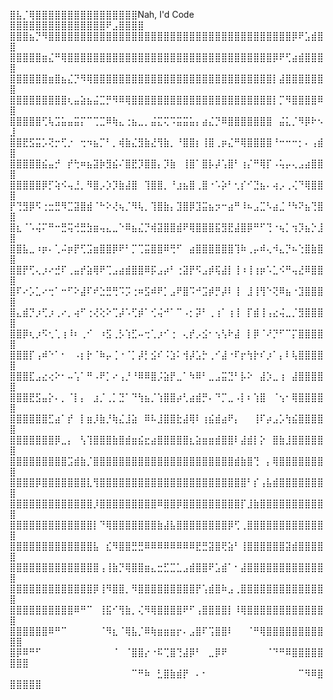⣿⣧⡈⢿⣿⣿⣿⣿⣿⣿⣿⣿⣿⣿⣿⣿⣿⣿⣿⣿Nah, I'd Code ⣿⣿⣿⣿⣿⣿⣿⣿⣿⣿⣿⣿⣿⣿⣿⠟⣠⣿⣿⣿⣿
⣿⣿⣿⣦⡙⠻⣿⣿⣿⣿⣿⣿⣿⣿⣿⣿⣿⣿⣿⣿⣿⣿⣿⣿⣿⣿⣿⣿⣿⣿⣿⣿⣿⣿⣿⣿⣿⣿⣿⣿⣿⣿⣿⣿⡿⠟⣡⣾⣿⣿
⣿⣿⣿⣿⣿⣶⣌⠛⢿⣿⣿⣿⣿⣿⣿⣿⣿⣿⣿⣿⣿⣿⣿⣿⣿⣿⣿⣿⣿⣿⣿⣿⣿⣿⣿⣿⣿⣿⣿⣿⣿⡿⠟⢋⣴⣾⣿⣿⣿⣿
⣿⣿⣿⣿⣿⣿⣶⣿⣦⣌⡙⠻⢿⣿⣿⣿⣿⣿⣿⣿⣿⣿⣿⣿⣿⣿⣿⣿⣿⣿⣿⣿⣿⣿⣿⣿⣿⣿⣿⣿⣿⡇⣼⣿⣿⣿⣿⣿⣿⣿
⣿⣿⣿⣿⣿⣿⣿⣿⣿⢆⣤⣵⣦⣬⣉⡛⠻⠿⢿⣿⣿⣿⣿⣿⣿⣿⣿⣿⣿⣿⣿⣿⣿⣿⣿⣿⣿⣿⣿⣿⣿⡇⡉⠻⣿⣿⣿⣿⠿⣿
⣿⣿⣿⣿⣿⢋⢧⣩⣥⣤⣭⡍⠉⢉⣉⠿⢷⣄⢐⣦⣀⡀⣬⣍⢍⠩⣭⣭⣥⡄⣴⣌⡙⠿⣿⣿⣿⣿⣿⣿⣿⠀⣬⣅⡈⠻⡿⠗⠢⣸
⣿⣿⣟⣫⣭⡡⢝⡒⢋⡐⠀⢒⠲⣦⡉⠃⡀⢾⣷⣌⣻⣷⣜⢻⣷⡀⠘⣿⣿⡆⢸⣿⢀⡶⣌⠛⢿⣿⣿⣿⣿⠘⠒⠒⠒⡂⠄⢠⣾⣿
⣿⣿⣿⣿⣿⣮⣤⡚⠀⡞⢓⠶⣦⣽⡷⣻⣮⠌⣿⣟⡹⣿⣿⡄⡹⣷⠀⢸⣿⠁⣿⡧⡼⢡⣿⠃⢰⡌⠛⢿⡏⠠⢥⡤⢄⣠⣴⣿⣿⣿
⣿⣿⣿⣿⣿⡿⡋⢵⠪⢤⣘⡀⠻⣿⡠⡱⡹⣷⣼⣿⠀⢹⣿⣿⡀⠘⣰⣦⣿⢀⣿⠐⠡⡵⠃⢂⡎⠊⣙⣦⠄⢴⡠⢀⢌⠙⢿⣿⣿⣿
⡟⢙⣻⡿⠫⢐⣒⣛⠻⣉⣽⣿⣾⠈⠓⠕⢜⢦⡈⠻⢧⡀⢹⣿⣷⡄⣹⣿⡿⣹⣭⣦⡲⠒⣴⠛⠸⠦⣠⣉⠣⣴⣈⠘⠳⠝⣦⢙⣿⣿
⣿⣆⠈⠡⢬⠍⠛⠒⣛⢭⢚⣛⣳⣶⢤⣄⣀⠑⠿⣦⣌⡙⢾⣽⣿⣿⣾⠟⢿⣿⣿⣿⣯⣻⣟⣼⣿⡿⠛⠋⢙⠐⢦⡁⢲⡹⣦⡑⣸⣿
⣿⣿⣧⣀⠰⡶⠄⢁⠬⡶⡟⢋⣩⣶⣿⣿⡿⠟⠃⡉⢉⣭⣿⣿⠿⢛⠋⠀⣴⣿⣿⣿⣿⣿⣿⢹⠷⢀⡤⠾⢄⠺⣄⡙⠦⢑⣿⣷⣿⣿
⣿⣿⡟⢋⢄⡰⠔⣚⠏⢀⣤⡞⣵⢿⠟⢉⣠⣴⣾⣿⣿⠿⡯⣠⡴⠃⢐⣽⡟⠫⣠⡾⢯⣼⡇⢸⠰⢸⢰⡶⠡⣁⠪⠛⢤⣜⠿⣿⣿⣿
⣿⠏⠔⡡⣁⠔⢒⠁⠒⠋⠕⣼⠏⠞⣑⣛⢛⠩⡩⢐⠶⣫⠾⠟⡁⣠⠟⣿⠩⠚⣩⡾⡛⡼⠇⢸⠀⣸⢸⢻⠑⢝⠿⣦⠐⣹⣿⣿⣿⣿
⣿⣄⣾⡙⡰⢋⡰⢀⠔⡀⢴⠋⢐⢜⢕⠕⢉⡼⠡⢋⡾⠁⢊⢬⠚⠁⠉⠠⡂⡽⠃⢀⢰⠁⢰⢸⠀⡏⣾⢸⢠⣔⢬⣀⡈⣻⣿⣿⣿⣿
⣿⣿⡿⢆⡰⠫⢂⢁⢰⠸⠆⢀⠊⠀⠰⣫⢀⡣⢱⣋⠤⢒⢁⡰⠊⢐⠀⢄⡞⡠⣪⠂⢢⢣⠗⣼⠀⡇⡿⠈⠜⡙⠋⠉⡍⣿⣿⣿⣿⣿
⣿⣿⣿⡏⢠⠾⠑⠁⠂⠀⠠⡆⡗⠈⠷⡤⢈⠐⠈⡁⡼⡃⣪⠎⠨⣱⠅⢺⡼⣡⡓⢀⠊⣼⠐⠏⡖⢳⡗⠎⡰⠁⡄⠇⢧⣿⣿⣿⣿⣿
⣿⣿⣿⣏⣠⣔⢔⠕⠂⠤⢡⠁⠛⠠⠟⡁⠔⢠⡘⠘⠿⠿⣿⡨⣵⡟⣀⠁⠳⠿⠃⣀⣠⣭⣙⠃⡧⠕⠀⣼⡱⣀⢰⠀⣼⣿⣿⣿⣿⣿
⣿⣿⣿⣟⣫⣤⡕⠄⡀⠈⡇⡄⠀⣰⡈⢀⡁⣙⠁⠙⢳⣦⡈⢱⣿⣿⡴⢃⣴⣾⡛⠄⠙⡉⣀⠠⡇⠆⢱⣿⠀⠈⢢⠂⢿⣿⣿⣿⣿⣿
⣿⣿⣿⣿⣿⣿⣋⣴⠁⡞⠀⡇⣶⡸⣷⡘⢷⣌⣸⣵⠀⠿⠧⣸⣿⣿⣗⣼⢿⠇⢰⣮⣾⣴⠟⡄⠀⠀⢸⠏⡴⣠⡡⢳⣮⣿⣿⣿⣿⣿
⣿⣿⣿⣿⣿⣿⣿⡿⣀⡄⠀⢣⢹⣿⣿⣿⣷⣿⣾⣶⣮⣖⣴⣿⣿⣿⣿⣿⣆⣵⣶⣶⣾⣿⣿⠇⣼⣾⡇⡕⠀⣿⣷⣸⣿⣿⣿⣿⣿⣿
⣿⣿⣿⣿⣿⣿⣿⣿⣿⣩⣾⣷⡈⣿⣿⣿⣿⣿⣿⣿⣿⣿⣿⣿⣿⣿⣿⣿⣿⣿⣿⣿⣿⣿⣿⣾⣷⣿⢙⠀⡄⢿⣿⣿⣿⣿⣿⣿⣿⣿
⣿⣿⣿⣿⡿⣿⣿⣿⣿⣿⣿⣿⣇⢻⣿⣿⣿⣿⣿⣿⣿⣿⣿⣿⣿⣿⣿⣿⣿⣿⣿⣿⣿⣿⣿⣿⣿⠃⡎⢠⣧⣾⣿⣿⣿⣿⣿⣿⣿⣿
⣿⣿⣿⣿⣿⣿⣿⣿⣿⣿⣿⣿⣿⡸⣿⣿⣿⣿⣿⣿⣿⣿⣿⠿⣿⣿⡿⣿⣿⣿⣿⣿⣿⣿⣿⣿⡏⣸⣷⣿⣿⣿⣿⣿⣿⣿⣿⣿⣿⣿
⣿⣿⣿⣿⣿⣿⣿⣿⣿⣿⣿⣿⣿⡇⠙⢿⣿⣿⣿⣿⣿⣿⣿⣷⣼⣧⣿⣿⣿⣿⣿⣿⣿⣿⡿⢋⢀⣿⣿⣿⣿⣿⣿⣿⣿⣿⣿⣿⣿⣿
⣿⣿⣿⣿⣿⣿⣿⣿⣿⣿⣿⣿⣿⣧⠀⣎⠻⣿⣿⣛⣛⠿⠿⠿⠿⠿⠿⠿⠿⣟⣛⣽⣿⢟⣵⠃⢸⣿⣿⣿⣿⣿⣿⣽⣾⣿⣿⣿⣿⣿
⣿⣿⣿⣿⣿⣿⣿⣿⣿⣿⣿⣿⣿⣿⢠⢸⣷⡙⢿⣿⣿⣶⣄⣒⣋⣉⣁⣠⣾⣿⣿⠟⣡⣾⠁⠂⣼⣿⣿⣿⣿⣿⣿⣿⣿⣿⣿⣿⣿⣿
⣿⣿⣿⣿⣿⣿⣿⣿⣿⣿⣿⣿⣿⡿⢸⠻⣿⣿⡀⠻⣿⣿⣿⣿⣿⣿⣿⣿⣿⡟⢡⣾⣿⠷⣠⢀⣿⣿⣿⣿⣿⣿⣿⣿⣿⣿⣿⣿⣿⣿
⣿⣿⣿⣿⣿⣿⣿⣿⣿⣿⠿⠛⠉⠀⢸⣯⠊⢻⣷⡀⢌⠻⢿⣿⣿⣿⣿⠟⠋⢠⣿⣿⣿⣿⡇⠸⢿⣿⣿⣿⣿⣿⣿⣿⣿⣿⣿⣿⣿⣿
⣿⣿⣿⣿⣿⣿⠿⠛⠉⠀⠀⠀⠀⠀⠈⠻⣆⠈⢿⣧⡈⠿⢷⣶⣶⣶⡖⠄⣠⣿⠏⢩⣿⣿⠇⠀⠀⠈⠛⢿⣿⣿⣿⣿⣿⣿⣿⣿⣿⣿⣿
⣿⡿⠿⠛⠋⠀⠀⠀⠀⠀⠀⠀⠀⠀⠀⠀⠈⠀⠈⣿⣿⡔⠐⠯⢉⣿⢙⣼⡿⠃⠀⣀⡿⠟⠀⠀⠀⠀⠀⠀⠈⠙⠛⠿⣿⣿⣿⣿⣿⣿⣿⣿
⠀⠀⠀⠀⠀⠀⠀⠀⠀⠀⠀⠀⠀⠀⠀⠀⠀⠀⠀⠉⠛⠷⠀⣃⣿⣷⣾⡟⠀⠄⠂⠀⠀⠀⠀⠀⠀⠀⠀⠀⠀⠀⠀⠀⠀⠉⠻⠿⣿⣿⣿⣿⣿⣿
